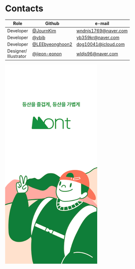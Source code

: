 # Contacts

|Role|Github|e-mail|
|---|------|---|
|Developer|[@JournKim](https://github.com/JournKim)|wndnjs1769@naver.com|
|Developer|[@ybib](https://github.com/ybib)|yb359kr@naver.com|
|Developer|[@LEEbyeonghoon2](https://github.com/LEEbyeonghoon2)|dog10041@icloud.com|
|Designer/<br>Illustrator|[@jieon-eonon](https://github.com/jieon-eonon)|wldjs96@naver.com|

<img src="https://github.com/iOSswiftProject/Mont_support/blob/main/Mont.png" width=300/>

